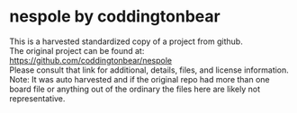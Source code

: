 
# nespole by coddingtonbear  
This is a harvested standardized copy of a project from github.  
The original project can be found at:  
https://github.com/coddingtonbear/nespole  
Please consult that link for additional, details, files, and license information.  
Note: It was auto harvested and if the original repo had more than one board file or anything out of the ordinary the files here are likely not representative.  
    